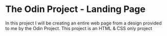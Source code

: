 # The Odin Project - Landing Page

In this project I will be creating an entire web page from a design provided to me by the Odin Project. This project is an HTML & CSS only project
